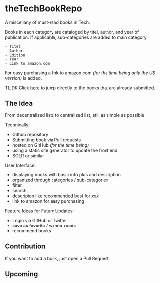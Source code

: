 # theTechBookRepo
A miscellany of must-read books in Tech.

Books in each category are cataloged by titel, author, and year of publication. If applicable, sub-categories are added to main category.

    - Titel
    - Author
    - Edition
    - Year
    - Link to amazon.com

For easy purchasing a link to amazon.com *(for the time being only the US version)* is added. 

TL;DR Click [here](books.md) to jump directly to the books that are already submitted.

## The Idea

From decentralized lists to centralized list, still as simple as possible

Technically:
 
- Github repository
- Submitting book via Pull requests
- hosted on GitHub *(for the time being)*
- using a static site generator to update the front end 
- SOLR or similar

User Interface:

- displaying books with basic info plus and description
- organized through categories / sub-categories
- filter 
- search 
- descripion like recommended best for *xxx*
- link to amazon for easy purchasing

Feature Ideas for Future Updates: 

- Login via GitHub or Twitter
- save as favorite / wanna-reads
- recommend books

## Contribution

If you want to add a book, just open a Pull Request. 

## Upcoming

